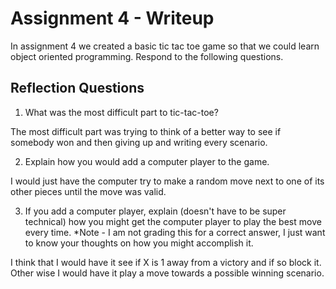 # Assignment 4 - Writeup

In assignment 4 we created a basic tic tac toe game so that we could learn object oriented programming. Respond to the following questions.

## Reflection Questions

1. What was the most difficult part to tic-tac-toe?

The most difficult part was trying to think of a better way to see if somebody won and then giving up and writing every scenario.

2. Explain how you would add a computer player to the game.

I would just have the computer try to make a random move next to one of its other pieces until the move was valid.

3. If you add a computer player, explain (doesn't have to be super technical) how you might get the computer player to play the best move every time. *Note - I am not grading this for a correct answer, I just want to know your thoughts on how you might accomplish it.

I think that I would have it see if X is 1 away from a victory and if so block it. Other wise I would have it play a move towards a possible winning scenario.